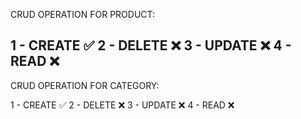 CRUD OPERATION FOR PRODUCT:

1 - CREATE ✅
2 - DELETE ❌
3 - UPDATE ❌
4 - READ   ❌
--------------
CRUD OPERATION FOR CATEGORY:

1 - CREATE ✅
2 - DELETE ❌
3 - UPDATE ❌
4 - READ   ❌